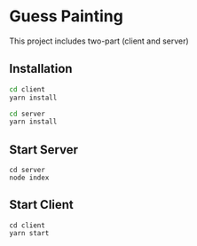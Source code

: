 # Guess Painting

This project includes two-part (client and server)

## Installation

```bash
cd client
yarn install

cd server
yarn install
```

## Start Server

```
cd server
node index 
```

## Start Client

```
cd client
yarn start
```